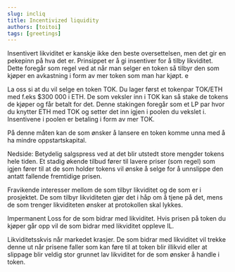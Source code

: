 ```yaml
---
slug: incliq
title: Incentivized liquidity
authors: [toitoi]
tags: [greetings]
---
```


Insentivert likviditet er kanskje ikke den beste oversettelsen, men det gir en pekepinn på hva det er. Prinsippet er å gi insentiver for å tilby likviditet. Dette foregår som regel ved at når man selger en token så tilbyr den som kjøper en avkastning i form av mer token som man har kjøpt. e

La oss si at du vil selge en token TOK. Du lager først et tokenpar TOK/ETH med f.eks $300 000 i ETH. De som veksler inn i TOK kan så stake de tokens de kjøper og får betalt for det. Denne stakingen foregår som et LP par hvor du knytter ETH med TOK og setter det inn igjen i poolen du vekslet i. Insentivene i poolen er betaling i form av mer TOK. 

På denne måten kan de som ønsker å lansere en token komme unna med å ha mindre oppstartskapital. 

Nedside:
Betydelig salgspress ved at det blir utstedt store mengder tokens hele tiden. Et stadig økende tilbud fører til lavere priser (som regel) som igjen fører til at de som holder tokens vil ønske å selge for å unnslippe den antatt fallende fremtidige prisen.

Fravikende interesser mellom de som tilbyr likviditet og de som er i prosjektet. De som tilbyr likviditeten gjør det i håp om å tjene på det, mens de som trenger likviditeten ønsker at protokollen skal lykkes. 

Impermanent Loss for de som bidrar med likviditet. Hvis prisen på token du kjøper går opp vil de som bidrar med likviditet oppleve IL.

Likviditetsskvis når markedet krasjer. De som bidrar med likviditet vil trekke denne ut når prisene faller som kan føre til at token blir illikvid eller at slippage blir veldig stor grunnet lav likviditet for de som ønsker å handle i token. 